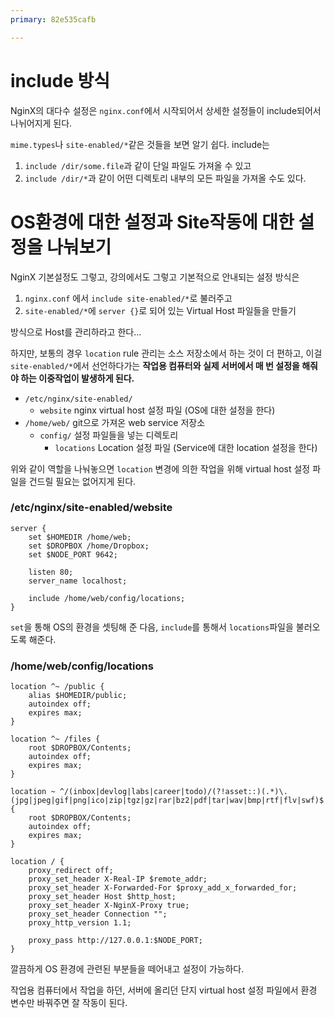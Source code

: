 ```yaml
---
primary: 82e535cafb

---
```


# include 방식

NginX의 대다수 설정은 `nginx.conf`에서 시작되어서 상세한 설정들이 include되어서 나뉘어지게 된다.

`mime.types`나 `site-enabled/*`같은 것들을 보면 알기 쉽다. include는 

1. `include /dir/some.file`과 같이 단일 파일도 가져올 수 있고
1. `include /dir/*`과 같이 어떤 디렉토리 내부의 모든 파일을 가져올 수도 있다.

# OS환경에 대한 설정과 Site작동에 대한 설정을 나눠보기

NginX 기본설정도 그렇고, 강의에서도 그렇고 기본적으로 안내되는 설정 방식은

1. `nginx.conf` 에서 `include site-enabled/*`로 불러주고
1. `site-enabled/*`에 `server {}`로 되어 있는 Virtual Host 파일들을 만들기

방식으로 Host를 관리하라고 한다...

하지만, 보통의 경우 `location` rule 관리는 소스 저장소에서 하는 것이 더 편하고, 이걸 `site-enabled/*`에서 선언하다가는 **작업용 컴퓨터와 실제 서버에서 매 번 설정을 해줘야 하는 이중작업이 발생하게 된다.**

- `/etc/nginx/site-enabled/` 
	- `website` nginx virtual host 설정 파일 (OS에 대한 설정을 한다)
- `/home/web/` git으로 가져온 web service 저장소
	- `config/` 설정 파일들을 넣는 디렉토리 
		- `locations` Location 설정 파일 (Service에 대한 location 설정을 한다)

위와 같이 역할을 나눠놓으면 `location` 변경에 의한 작업을 위해 virtual host 설정 파일을 건드릴 필요는 없어지게 된다.

### /etc/nginx/site-enabled/website

	server {
		set $HOMEDIR /home/web;
		set $DROPBOX /home/Dropbox;
		set $NODE_PORT 9642;

		listen 80;
		server_name localhost;

		include /home/web/config/locations;
	}

`set`을 통해 OS의 환경을 셋팅해 준 다음, `include`를 통해서 `locations`파일을 불러오도록 해준다.

### /home/web/config/locations

	location ^~ /public {
		alias $HOMEDIR/public;
		autoindex off;
		expires max;
	}

	location ^~ /files {
		root $DROPBOX/Contents;
		autoindex off;
		expires max;
	}

	location ~ ^/(inbox|devlog|labs|career|todo)/(?!asset::)(.*)\.(jpg|jpeg|gif|png|ico|zip|tgz|gz|rar|bz2|pdf|tar|wav|bmp|rtf|flv|swf)$ {
		root $DROPBOX/Contents;
		autoindex off;
		expires max;
	}

	location / {
		proxy_redirect off;
		proxy_set_header X-Real-IP $remote_addr;
		proxy_set_header X-Forwarded-For $proxy_add_x_forwarded_for;
		proxy_set_header Host $http_host;
		proxy_set_header X-NginX-Proxy true;
		proxy_set_header Connection "";
		proxy_http_version 1.1;

		proxy_pass http://127.0.0.1:$NODE_PORT;
	}

깔끔하게 OS 환경에 관련된 부분들을 떼어내고 설정이 가능하다.

작업용 컴퓨터에서 작업을 하던, 서버에 올리던 단지 virtual host 설정 파일에서 환경 변수만 바꿔주면 잘 작동이 된다.
